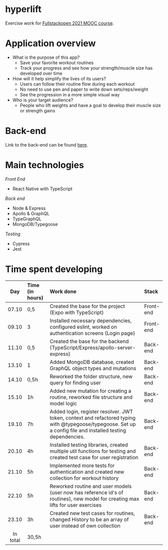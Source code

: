 # hyperlift
Exercise work for [Fullstackopen 2021 MOOC course](https://fullstackopen.com/).

# Application overview

- What is the purpose of this app?
    - Save your favorite workout routines
    - Track your progress and see how your strength/muscle size has developed over time
- How will it help simplify the lives of its users?
    - Users can follow their routine flow during each workout
    - No need to use pen and paper to write down sets/reps/weight
    - See the progression in a more simple visual way
- Who is your target audience?
    - People who lift weights and have a goal to develop their muscle size or strength gains

# Back-end
Link to the back-end can be found [here](https://github.com/didzis1/hyperlift-backend).
    
# Main technologies
*Front End*
- React Native with TypeScript

*Back end*
- Node & Express
- Apollo & GraphQL
- TypeGraphQL
- MongoDB/Typegoose

*Testing*
- Cypress
- Jest


# Time spent developing

| Day   | Time (in hours) | Work done | Stack |
| :----:|:-----| :---| :----|
| 07.10 | 0,5    | Created the base for the project (Expo with TypeScript) | Front-end |
| 09.10 | 3    | Installed necessary dependencies, configured eslint, worked on authentication screens (Login page) | Front-end |
| 11.10 | 0,5    | Created the base for the backend (TypeScript/Express/apollo-server-express) | Back-end |
| 13.10 | 1 | Added MongoDB database, created GraphQL object types and mutations | Back-end |
| 14.10 | 0,5h | Reworked the folder structure, new query for finding user | Back-end |
| 15.10 | 1h | Added new mutation for creating a routine, reworked file structure and model logic | Back-end |
| 19.10 | 7h | Added login, register resolver. JWT token, context and refactored typing with @typegoose/typegoose. Set up a config file and installed testing dependencies. | Back-end |
| 20.10 | 4h | Installed testing libraries, created multiple util functions for testing and created test case for user registration | Back-end |
| 21.10 | 5h | Implemented more tests for authentication and created new collection for workout history | Back-end |
| 22.10 | 5h | Reworked routine and user models (user now has reference id's of routines), new model for creating max lifts for user exercises  | Back-end |
| 23.10 | 3h | Created new test cases for routines, changed History to be an array of user instead of own collection | Back-end |
| In total   | 30,5h   | | 
